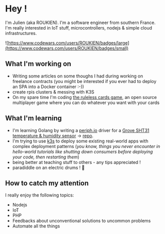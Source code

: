 # Hey !

I'm Julien (aka ROUKIEN). I'm a software engineer from southern France. I'm really interested in IoT stuff, microcontrollers, nodejs & simple cloud infrastructures.

![https://www.codewars.com/users/ROUKIEN/badges/large](https://www.codewars.com/users/ROUKIEN/badges/small)

## What I'm working on

 * Writing some articles on some thoughs I had during working on freelance contracts (you might be interested if you ever had to deploy an SPA into a Docker container :-))
 * create rpis clusters & messing with K3S
 * On my spare time I'm coding [the ruleless cards game](https://gitlab.com/ROUKIEN/the-ruleless-cards-game), an open source multiplayer game where you can do whatever you want with your cards

## What I'm learning

 * I'm learning Golang by writing a [periph.io](https://periph.io) driver for a [Grove SHT31 temperature & humidity sensor](https://wiki.seeedstudio.com/Grove-TempAndHumi_Sensor-SHT31) -> [repo](https://github.com/ROUKIEN/sht31-influx-exporter).
 * I'm trying to use [k3s](https://k3s.io) to deploy some existing real-world apps with complex deployment patterns (*you know, things you never encounter in hello-world tutorials like shutting down consumers before deploying your code, then restarting them*)
 * being better at teaching stuff to others - any tips appreciated !
 * paradiddle on an electric drums ! 🥁

## How to catch my attention

I really enjoy the following topics:

 * Nodejs
 * IoT
 * PHP
 * Feedbacks about unconventional solutions to uncommon problems
 * Automate all the things
